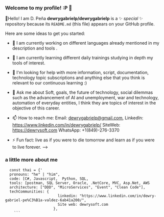 

### Welcome to my profile! :P 👋

👋Hello! I am D. Peña
**dewrygabrielp/dewrygabrielp** is a ✨ _special_ ✨ repository because its `README.md` (this file) appears on your GitHub profile.

Here are some ideas to get you started:

- 🔭 I am currently working on different languages ​​already mentioned in my description and tools
.
- 🌱 I am currently learning different daily trainings studying in depth my tools of interest.

- 🤔 I'm looking for help with more information, script, documentation, technology topic subscriptions and anything else that you think is relevant to our continuous learning :)

- 💬 Ask me about Soft, goals, the future of technology, social dilemmas such as the advancement of AI and unemployment, war and technology, automation of everyday entities, I think they are topics of interest in the objective of this career.

- 📫 How to reach me: Email: dewrygabrielp@gmail.com, LinkedIn: https://www.linkedin.com/in/dewrygabrielp/ SiteWeb: https://dewrysoft.com WhatsApp: +1(849)-276-3370

- ⚡ Fun fact: live as if you were to die tomorrow and learn as if you were to live forever.
-->
### a little more about me
```
  const thai = {'
  pronouns: "he" | "him",
  code: [C#, Javascript,  Python, SQL,
  tools: [postman, SQL Server, Oracle, .NetCore, MVC, Asp.Net, AWS
  architecture: ["DDD", "MicroServices", "Event", "Clean Code"],
  techCommunities: {
                        linkedin: "https://www.linkedin.com/in/dewry-gabriel-pe%C3%B1a-valdez-6ab41a200/",
                        Site web: dewrysoft.com
                      },
    ```

```
